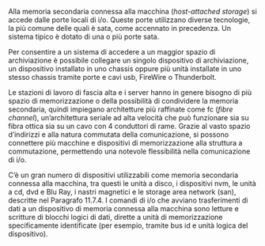Alla memoria secondaria connessa alla macchina (_host-attached storage_) si accede dalle porte locali di i/o. Queste porte utilizzano diverse tecnologie, la più comune delle quali è sata, come accennato in precedenza. Un sistema tipico è dotato di una o più porte sata.

Per consentire a un sistema di accedere a un maggior spazio di archiviazione è possibile collegare un singolo dispositivo di archiviazione, un dispositivo installato in uno chassis oppure più unità installate in uno stesso chassis tramite porte e cavi usb, FireWire o Thunderbolt.

Le stazioni di lavoro di fascia alta e i server hanno in genere bisogno di più spazio di memorizzazione o della possibilità di condividere la memoria secondaria, quindi impiegano architetture più raffinate come fc (_fibre channel_), un’architettura seriale ad alta velocità che può funzionare sia su fibra ottica sia su un cavo con 4 conduttori di rame. Grazie al vasto spazio d’indirizzi e alla natura commutata della comunicazione, si possono connettere più macchine e dispositivi di memorizzazione alla struttura a commutazione, permettendo una notevole flessibilità nella comunicazione di i/o.

C’è un gran numero di dispositivi utilizzabili come memoria secondaria connessa alla macchina, tra questi le unità a disco, i dispositivi nvm, le unità a cd, dvd e Blu Ray, i nastri magnetici e le storage area network (san), descritte nel Paragrafo 11.7.4. I comandi di i/o che avviano trasferimenti di dati a un dispositivo di memoria connessa alla macchina sono letture e scritture di blocchi logici di dati, dirette a unità di memorizzazione specificamente identificate (per esempio, tramite bus id e unità logica del dispositivo).